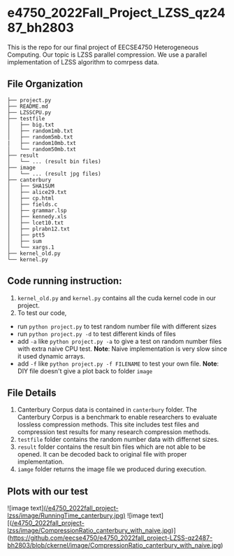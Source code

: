 # e4750_2022Fall_Project_LZSS_qz2487_bh2803
This is the repo for our final project of EECSE4750 Heterogeneous Computing. Our topic is LZSS parallel compression. We use a parallel implementation of LZSS algorithm to comrpess data.

## File Organization
```
├── project.py
├── README.md
├── LZSSCPU.py
├── testfile
│   ├── big.txt
│   ├── random1mb.txt
│   ├── random5mb.txt
|   ├── random10mb.txt
│   └── random50mb.txt
├── result
│   └── ... (result bin files)
├── image
│   └── ... (result jpg files)
├── canterbury
│   ├── SHA1SUM
│   ├── alice29.txt
│   ├── cp.html
│   ├── fields.c
│   ├── grammar.lsp
│   ├── kennedy.xls
│   ├── lcet10.txt
│   ├── plrabn12.txt
│   ├── ptt5
│   ├── sum
│   └── xargs.1
├── kernel_old.py
└── kernel.py
```

## Code running instruction:
1. ``kernel_old.py`` and ``kernel.py`` contains all the cuda kernel code in our project.
2. To test our code,  
* run ``python project.py`` to test random number file with different sizes
* run ``python project.py -d`` to test different kinds of files
* add ``-a`` like ``python project.py -a`` to give a test on random number files with extra naive CPU test.
**Note**: Naive implementation is very slow since it used dynamic arrays.
* add ``-f`` like ``python project.py -f FILENAME`` to test your own file.
**Note**: DIY file doesn't give a plot back to folder ``image``
## File Details
1. Canterbury Corpus data is contained in ``canterbury`` folder. The Canterbury Corpus is a benchmark to enable researchers to evaluate lossless compression methods. This site includes test files and compression test results for many research compression methods.
2. ``testfile`` folder contains the random number data with differnet sizes.
3. ``result`` folder contains the result bin files which are not able to be opened. It can be decoded back to original file with proper implementation.
4. ``iamge`` folder returns the image file we produced during execution.
## Plots with our test
![image text][(/e4750_2022fall_project-lzss/image/RunningTime_canterbury.jpg)](https://github.com/eecse4750/e4750_2022fall_project-LZSS-qz2487-bh2803/blob/ckernel/image/RunningTime_canterbury.jpg)
![image text][([/e4750_2022fall_project-lzss/image/CompressionRatio_canterbury_with_naive.jpg](https://github.com/eecse4750/e4750_2022fall_project-LZSS-qz2487-bh2803/blob/ckernel/image/CompressionRatio_canterbury_with_naive.jpg))](https://github.com/eecse4750/e4750_2022fall_project-LZSS-qz2487-bh2803/blob/ckernel/image/CompressionRatio_canterbury_with_naive.jpg)
